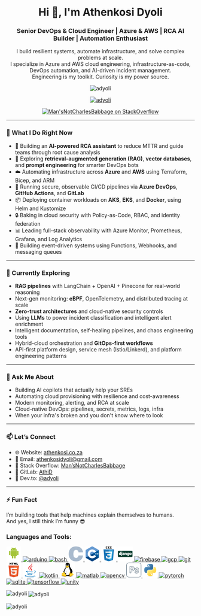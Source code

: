 <h1 align="center">Hi 👋, I'm Athenkosi Dyoli</h1>
<h3 align="center">Senior DevOps & Cloud Engineer | Azure & AWS | RCA AI Builder | Automation Enthusiast</h3>

<p align="center">
I build resilient systems, automate infrastructure, and solve complex problems at scale.<br />
I specialize in Azure and AWS cloud engineering, infrastructure-as-code, DevOps automation, and AI-driven incident management.<br />
Engineering is my toolkit. Curiosity is my power source.
</p>

<p align="center">
  <img src="https://komarev.com/ghpvc/?username=adyoli&label=Profile%20views&color=0e75b6&style=flat" alt="adyoli" />
</p>

<p align="center">
  <a href="https://github.com/ryo-ma/github-profile-trophy">
    <img src="https://github-profile-trophy.vercel.app/?username=adyoli&theme=dracula&row=1&column=6" alt="adyoli" />
  </a>
</p>

<p align="center">
  <a href="https://stackoverflow.com/users/14928634/mansnotcharlesbabbage">
    <img src="https://github-readme-stackoverflow.vercel.app/?userID=14928634" alt="Man'sNotCharlesBabbage on StackOverflow" />
  </a>
</p>

---

### 💼 What I Do Right Now

- 🤖 Building an **AI-powered RCA assistant** to reduce MTTR and guide teams through root cause analysis  
- 🧠 Exploring **retrieval-augmented generation (RAG)**, **vector databases**, and **prompt engineering** for smarter DevOps bots  
- ☁️ Automating infrastructure across **Azure** and **AWS** using Terraform, Bicep, and ARM  
- 🚀 Running secure, observable CI/CD pipelines via **Azure DevOps**, **GitHub Actions**, and **GitLab**  
- 📦 Deploying container workloads on **AKS**, **EKS**, and **Docker**, using Helm and Kustomize  
- 🔒 Baking in cloud security with Policy-as-Code, RBAC, and identity federation  
- 📊 Leading full-stack observability with Azure Monitor, Prometheus, Grafana, and Log Analytics  
- 🧪 Building event-driven systems using Functions, Webhooks, and messaging queues  

---

### 🧪 Currently Exploring

- **RAG pipelines** with LangChain + OpenAI + Pinecone for real-world reasoning  
- Next-gen monitoring: **eBPF**, OpenTelemetry, and distributed tracing at scale  
- **Zero-trust architectures** and cloud-native security controls  
- Using **LLMs** to power incident classification and intelligent alert enrichment  
- Intelligent documentation, self-healing pipelines, and chaos engineering tools  
- Hybrid-cloud orchestration and **GitOps-first workflows**  
- API-first platform design, service mesh (Istio/Linkerd), and platform engineering patterns  

---

### 🧠 Ask Me About

- Building AI copilots that actually help your SREs  
- Automating cloud provisioning with resilience and cost-awareness  
- Modern monitoring, alerting, and RCA at scale  
- Cloud-native DevOps: pipelines, secrets, metrics, logs, infra  
- When your infra's broken and you don't know where to look

---

### 📫 Let’s Connect

- 🌐 Website: [athenkosi.co.za](https://www.athenkosi.co.za)  
- 💌 Email: [athenkosidyoli@gmail.com](mailto:athenkosidyoli@gmail.com)  
- 🧠 Stack Overflow: [Man’sNotCharlesBabbage](https://stackoverflow.com/users/14928634/mansnotcharlesbabbage)  
- 🧰 GitLab: [AthiD](https://gitlab.com/AthiD)  
- 🧪 Dev.to: [@adyoli](https://dev.to/adyoli)  

---

### ⚡ Fun Fact  
I’m building tools that help machines explain themselves to humans.  
And yes, I still think I’m funny 😎

<h3 align="left">Languages and Tools:</h3>
<p align="left"> <a href="https://developer.android.com" target="_blank"> <img src="https://raw.githubusercontent.com/devicons/devicon/master/icons/android/android-original-wordmark.svg" alt="android" width="40" height="40"/> </a> <a href="https://www.arduino.cc/" target="_blank"> <img src="https://cdn.worldvectorlogo.com/logos/arduino-1.svg" alt="arduino" width="40" height="40"/> </a> <a href="https://www.gnu.org/software/bash/" target="_blank"> <img src="https://www.vectorlogo.zone/logos/gnu_bash/gnu_bash-icon.svg" alt="bash" width="40" height="40"/> </a> <a href="https://www.cprogramming.com/" target="_blank"> <img src="https://raw.githubusercontent.com/devicons/devicon/master/icons/c/c-original.svg" alt="c" width="40" height="40"/> </a> <a href="https://www.w3schools.com/cpp/" target="_blank"> <img src="https://raw.githubusercontent.com/devicons/devicon/master/icons/cplusplus/cplusplus-original.svg" alt="cplusplus" width="40" height="40"/> </a> <a href="https://www.w3schools.com/css/" target="_blank"> <img src="https://raw.githubusercontent.com/devicons/devicon/master/icons/css3/css3-original-wordmark.svg" alt="css3" width="40" height="40"/> </a> <a href="https://www.djangoproject.com/" target="_blank"> <img src="https://raw.githubusercontent.com/devicons/devicon/master/icons/django/django-original.svg" alt="django" width="40" height="40"/> </a> <a href="https://firebase.google.com/" target="_blank"> <img src="https://www.vectorlogo.zone/logos/firebase/firebase-icon.svg" alt="firebase" width="40" height="40"/> </a> <a href="https://cloud.google.com" target="_blank"> <img src="https://www.vectorlogo.zone/logos/google_cloud/google_cloud-icon.svg" alt="gcp" width="40" height="40"/> </a> <a href="https://git-scm.com/" target="_blank"> <img src="https://www.vectorlogo.zone/logos/git-scm/git-scm-icon.svg" alt="git" width="40" height="40"/> </a> <a href="https://www.w3.org/html/" target="_blank"> <img src="https://raw.githubusercontent.com/devicons/devicon/master/icons/html5/html5-original-wordmark.svg" alt="html5" width="40" height="40"/> </a> <a href="https://www.java.com" target="_blank"> <img src="https://raw.githubusercontent.com/devicons/devicon/master/icons/java/java-original.svg" alt="java" width="40" height="40"/> </a> <a href="https://kotlinlang.org" target="_blank"> <img src="https://www.vectorlogo.zone/logos/kotlinlang/kotlinlang-icon.svg" alt="kotlin" width="40" height="40"/> </a> <a href="https://www.linux.org/" target="_blank"> <img src="https://raw.githubusercontent.com/devicons/devicon/master/icons/linux/linux-original.svg" alt="linux" width="40" height="40"/> </a> <a href="https://www.mathworks.com/" target="_blank"> <img src="https://raw.githubusercontent.com/simple-icons/simple-icons/master/icons/mathworks.svg" alt="matlab" width="40" height="40"/> </a> <a href="https://opencv.org/" target="_blank"> <img src="https://www.vectorlogo.zone/logos/opencv/opencv-icon.svg" alt="opencv" width="40" height="40"/> </a> <a href="https://www.photoshop.com/en" target="_blank"> <img src="https://raw.githubusercontent.com/devicons/devicon/master/icons/photoshop/photoshop-line.svg" alt="photoshop" width="40" height="40"/> </a> <a href="https://www.python.org" target="_blank"> <img src="https://raw.githubusercontent.com/devicons/devicon/master/icons/python/python-original.svg" alt="python" width="40" height="40"/> </a> <a href="https://pytorch.org/" target="_blank"> <img src="https://www.vectorlogo.zone/logos/pytorch/pytorch-icon.svg" alt="pytorch" width="40" height="40"/> </a> <a href="https://www.sqlite.org/" target="_blank"> <img src="https://www.vectorlogo.zone/logos/sqlite/sqlite-icon.svg" alt="sqlite" width="40" height="40"/> </a> <a href="https://www.tensorflow.org" target="_blank"> <img src="https://www.vectorlogo.zone/logos/tensorflow/tensorflow-icon.svg" alt="tensorflow" width="40" height="40"/> </a> <a href="https://unity.com/" target="_blank"> <img src="https://www.vectorlogo.zone/logos/unity3d/unity3d-icon.svg" alt="unity" width="40" height="40"/> </a> </p>

<p><img align="left" src="https://github-readme-stats.vercel.app/api/top-langs?username=adyoli&show_icons=true&locale=en&layout=compact" alt="adyoli" /></p>

<p>&nbsp;<img align="center" src="https://github-readme-stats.vercel.app/api?username=adyoli&show_icons=true&locale=en" alt="adyoli" /></p>

<p><img align="center" src="https://github-readme-streak-stats.herokuapp.com/?user=adyoli&" alt="adyoli" /></p>
